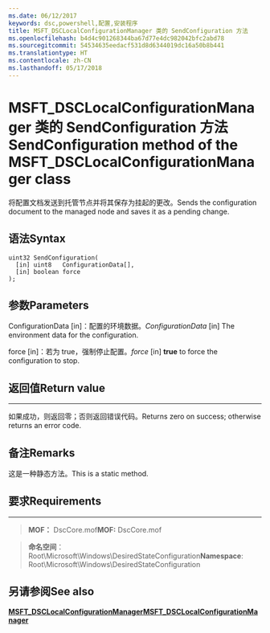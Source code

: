 ```yaml
---
ms.date: 06/12/2017
keywords: dsc,powershell,配置,安装程序
title: MSFT_DSCLocalConfigurationManager 类的 SendConfiguration 方法
ms.openlocfilehash: b4d4c901268344ba67d77e4dc982042bfc2abd78
ms.sourcegitcommit: 54534635eedacf531d8d6344019dc16a50b8b441
ms.translationtype: HT
ms.contentlocale: zh-CN
ms.lasthandoff: 05/17/2018
---
```

# <a name="sendconfiguration-method-of-the-msftdsclocalconfigurationmanager-class"></a><span data-ttu-id="3921a-103">MSFT_DSCLocalConfigurationManager 类的 SendConfiguration 方法</span><span class="sxs-lookup"><span data-stu-id="3921a-103">SendConfiguration method of the MSFT_DSCLocalConfigurationManager class</span></span>

<span data-ttu-id="3921a-104">将配置文档发送到托管节点并将其保存为挂起的更改。</span><span class="sxs-lookup"><span data-stu-id="3921a-104">Sends the configuration document to the managed node and saves it as a pending change.</span></span>

<a name="syntax"></a><span data-ttu-id="3921a-105">语法</span><span class="sxs-lookup"><span data-stu-id="3921a-105">Syntax</span></span>
------

```mof
uint32 SendConfiguration(
  [in] uint8   ConfigurationData[],
  [in] boolean force
);
```

<a name="parameters"></a><span data-ttu-id="3921a-106">参数</span><span class="sxs-lookup"><span data-stu-id="3921a-106">Parameters</span></span>
----------

<span data-ttu-id="3921a-107">ConfigurationData \[in\]：配置的环境数据。</span><span class="sxs-lookup"><span data-stu-id="3921a-107">*ConfigurationData* \[in\] The environment data for the configuration.</span></span>

<span data-ttu-id="3921a-108">force \[in\]：若为 true，强制停止配置。</span><span class="sxs-lookup"><span data-stu-id="3921a-108">*force* \[in\] **true** to force the configuration to stop.</span></span>

## <a name="return-value"></a><span data-ttu-id="3921a-109">返回值</span><span class="sxs-lookup"><span data-stu-id="3921a-109">Return value</span></span>
------------

<span data-ttu-id="3921a-110">如果成功，则返回零；否则返回错误代码。</span><span class="sxs-lookup"><span data-stu-id="3921a-110">Returns zero on success; otherwise returns an error code.</span></span>

## <a name="remarks"></a><span data-ttu-id="3921a-111">备注</span><span class="sxs-lookup"><span data-stu-id="3921a-111">Remarks</span></span>

<span data-ttu-id="3921a-112">这是一种静态方法。</span><span class="sxs-lookup"><span data-stu-id="3921a-112">This is a static method.</span></span>

## <a name="requirements"></a><span data-ttu-id="3921a-113">要求</span><span class="sxs-lookup"><span data-stu-id="3921a-113">Requirements</span></span>
------------
><span data-ttu-id="3921a-114">**MOF：** DscCore.mof</span><span class="sxs-lookup"><span data-stu-id="3921a-114">**MOF:** DscCore.mof</span></span>

><span data-ttu-id="3921a-115">**命名空间**：Root\Microsoft\Windows\DesiredStateConfiguration</span><span class="sxs-lookup"><span data-stu-id="3921a-115">**Namespace**: Root\Microsoft\Windows\DesiredStateConfiguration</span></span>


## <a name="see-also"></a><span data-ttu-id="3921a-116">另请参阅</span><span class="sxs-lookup"><span data-stu-id="3921a-116">See also</span></span>


[<span data-ttu-id="3921a-117">**MSFT_DSCLocalConfigurationManager**</span><span class="sxs-lookup"><span data-stu-id="3921a-117">**MSFT_DSCLocalConfigurationManager**</span></span>](msft-dsclocalconfigurationmanager.md)